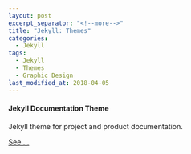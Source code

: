 ```yaml
---
layout: post
excerpt_separator: "<!--more-->"
title: "Jekyll: Themes"
categories:
  - Jekyll
tags:
  - Jekyll
  - Themes
  - Graphic Design
last_modified_at: 2018-04-05
---
```


#### Jekyll Documentation Theme

Jekyll theme for project and product documentation.

[See ...](http://idratherbewriting.com/documentation-theme-jekyll/)
